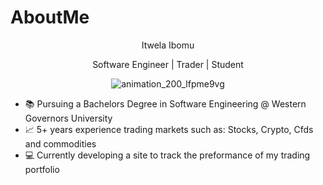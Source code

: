 # AboutMe
<p align="center">
  Itwela Ibomu
</p>
<p align="center">
Software Engineer | Trader | Student
</p>
<p align="center">
  <img src="https://user-images.githubusercontent.com/36617380/227791965-39433634-2b33-458b-9ae3-336e7c8d9ebe.gif" alt="animation_200_lfpme9vg" />
</p>

* 📚 Pursuing a Bachelors Degree in Software Engineering @ Western Governors University
* 📈 5+ years experience trading markets such as: Stocks, Crypto, Cfds and commodities
* 💻 Currently developing a site to track the preformance of my trading portfolio
